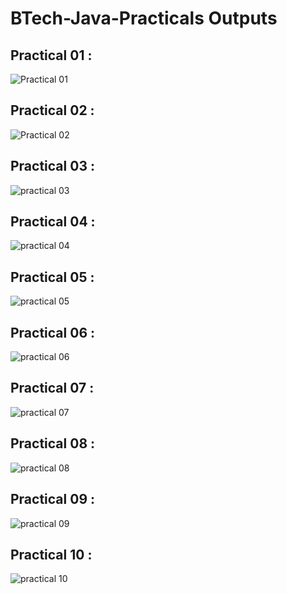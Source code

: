 # BTech-Java-Practicals Outputs

## Practical 01 : 
![Practical 01](https://github.com/user-attachments/assets/592946c2-b735-423e-80fc-9dc180f459ec) </br>

## Practical 02 : 
![Practical 02](https://github.com/user-attachments/assets/b0985964-94c4-43d4-844b-d1ea7e1b3f6c) </br>

## Practical 03 : 
![practical 03](https://github.com/user-attachments/assets/e8a9d7d4-5cd5-4f8f-bc6f-0b30f83ce56b) </br>

## Practical 04 : 
![practical 04](https://github.com/user-attachments/assets/c4a01f08-c709-4af1-94e3-045a1122fdfd) </br>

## Practical 05 : 
![practical 05](https://github.com/user-attachments/assets/a1dd0d07-23ba-4ebb-b6a4-5a96067f4c13) </br>

## Practical 06 : 
![practical 06](https://github.com/user-attachments/assets/32ecb395-107d-464e-b1ba-d89a7a4afa2a) </br>

## Practical 07 : 
![practical 07](https://github.com/user-attachments/assets/77ba8c07-f642-41c7-9b86-e05c086f6b38) </br>

## Practical 08 : 
![practical 08](https://github.com/user-attachments/assets/390fb7e5-8b77-4a6c-a1d3-73f210558752) </br>

## Practical 09 : 
![practical 09](https://github.com/user-attachments/assets/b4e3152f-3a90-43cc-8a7e-26ab1a156bda) </br>

## Practical 10 : 
![practical 10](https://github.com/user-attachments/assets/e0a8add0-917a-4ed7-9d96-0563432abe5b) </br>
